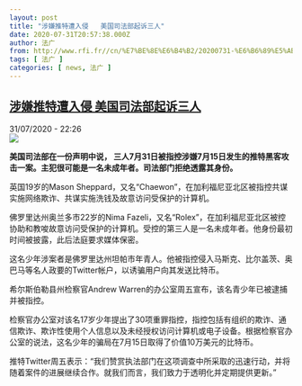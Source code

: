 ```yaml
---
layout: post
title: "涉嫌推特遭入侵   美国司法部起诉三人"
date: 2020-07-31T20:57:38.000Z
author: 法广
from: http://www.rfi.fr//cn/%E7%BE%8E%E6%B4%B2/20200731-%E6%B6%89%E5%AB%8C%E6%8E%A8%E7%89%B9%E9%81%AD%E5%85%A5%E4%BE%B5-%E7%BE%8E%E5%9B%BD%E5%8F%B8%E6%B3%95%E9%83%A8%E8%B5%B7%E8%AF%89%E4%B8%89%E4%BA%BA
tags: [ 法广 ]
categories: [ news, 法广 ]
---
```

<!--1596229058000-->
[涉嫌推特遭入侵   美国司法部起诉三人](http://www.rfi.fr//cn/%E7%BE%8E%E6%B4%B2/20200731-%E6%B6%89%E5%AB%8C%E6%8E%A8%E7%89%B9%E9%81%AD%E5%85%A5%E4%BE%B5-%E7%BE%8E%E5%9B%BD%E5%8F%B8%E6%B3%95%E9%83%A8%E8%B5%B7%E8%AF%89%E4%B8%89%E4%BA%BA)
------

<div>
<div>31/07/2020 - 22:26</div><img src="https://s.rfi.fr/media/display/18d72a3c-d36c-11ea-9b78-005056bf87d6/w:310/p:16x9/B9724168420Z.1_20200731214324_000%2BGO6GE23J7.1-0.jpg"><p><strong>美国司法部在一份声明中说， 三人7月31日被指控涉嫌7月15日发生的推特黑客攻击一案。主犯很可能是一名未成年者。司法部门拒绝透露其身份。</strong></p><div class="t-content__body u-clearfix"><div class="m-interstitial"></div><p>英国19岁的Mason Sheppard，又名“Chaewon”，在加利福尼亚北区被指控共谋实施网络欺诈、共谋实施洗钱及故意访问受保护的计算机。</p><p>佛罗里达州奥兰多市22岁的Nima Fazeli，又名“Rolex”，在加利福尼亚北区被控协助和教唆故意访问受保护的计算机。受控的第三人是一名未成年者。他身份最初时间被披露，此后法庭要求媒体保密。</p><p>这名少年涉案者是佛罗里达州坦帕市年青人。他被指控侵入马斯克、比尔盖茨、奥巴马等名人政要的Twitter帐户，以诱骗用户向其发送比特币。</p><p>希尔斯伯勒县州检察官Andrew Warren的办公室周五宣布，该名青少年已被逮捕并被指控。</p><p>检察官办公室对该名17岁少年提出了30项重罪指控，指控包括有组织的欺诈、通信欺诈、欺诈性使用个人信息以及未经授权访问计算机或电子设备。根据检察官办公室的说法，这名少年的骗局在7月15日取得了价值10万美元的比特币。</p><p>推特Twitter周五表示：“我们赞赏执法部门在这项调查中所采取的迅速行动，并将随着案件的进展继续合作。就我们而言，我们致力于透明化并定期提供更新。”</p><div class="o-self-promo o-self-promo--nl o-self-promo--hidden" data-selfpromo-newsletter></div><div class="o-self-promo o-self-promo--app o-self-promo--hidden" data-selfpromo-app></div></div>
</div>
